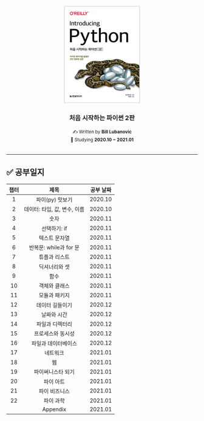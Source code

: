 <!-- PROJECT LOGO -->
<br />
<div align="center">
  <a href="http://www.yes24.com/Product/Goods/91870652">
    <img src="logo.png" alt="Logo" width="200">
  </a>
  <h3>처음 시작하는 파이썬 2판</h3>
  <small>✍ Written by <b>Bill Lubanovic</b></small>
  <br />
  <small>📆 Studying <b>2020.10 ~ 2021.01</b></small>
</div>

<br />

---

## ✅ 공부일지

| 챕터 |             제목             | 공부 날짜 |
| :--: | :--------------------------: | :-------: |
|  1   |       파이(py) 맛보기        |  2020.10  |
|  2   | 데이터: 타입, 값, 변수, 이름 |  2020.10  |
|  3   |             숫자             |  2020.11  |
|  4   |         선택하기: if         |  2020.11  |
|  5   |        텍스트 문자열         |  2020.11  |
|  6   |    반복문: while과 for 문    |  2020.11  |
|  7   |        튜플과 리스트         |  2020.11  |
|  8   |        딕셔너리와 셋         |  2020.11  |
|  9   |             함수             |  2020.11  |
|  10  |        객체와 클래스         |  2020.11  |
|  11  |        모듈과 패키지         |  2020.11  |
|  12  |       데이터 길들이기        |  2020.12  |
|  13  |         날짜와 시간          |  2020.12  |
|  14  |       파일과 디렉터리        |  2020.12  |
|  15  |      프로세스와 동시성       |  2020.12  |
|  16  |     파일과 데이터베이스      |  2020.12  |
|  17  |           네트워크           |  2021.01  |
|  18  |              웹              |  2021.01  |
|  19  |      파이써니스타 되기       |  2021.01  |
|  20  |          파이 아트           |  2021.01  |
|  21  |        파이 비즈니스         |  2021.01  |
|  22  |          파이 과학           |  2021.01  |
|      |           Appendix           |  2021.01  |
